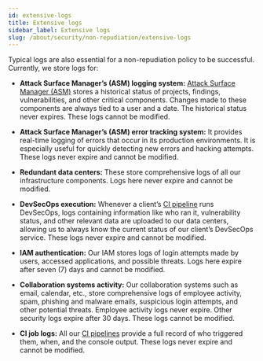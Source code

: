 ```yaml
---
id: extensive-logs
title: Extensive logs
sidebar_label: Extensive logs
slug: /about/security/non-repudiation/extensive-logs
---
```


Typical logs are also essential
for a non-repudiation policy to be successful.
Currently,
we store logs for:

- **Attack Surface Manager’s (ASM) logging system:**
  [Attack Surface Manager (ASM)](https://app.fluidattacks.com/)
  stores a historical status of projects,
  findings, vulnerabilities,
  and other critical components.
  Changes made to these components
  are always tied to a user and a date.
  The historical status never expires.
  These logs cannot be modified.

- **Attack Surface Manager’s (ASM) error tracking system:**
  It provides real-time logging of errors
  that occur in its production environments.
  It is especially useful for quickly detecting
  new errors and hacking attempts.
  These logs never expire and cannot be modified.

- **Redundant data centers:**
  These store comprehensive logs
  of all our infrastructure components.
  Logs here never expire and cannot be modified.

- **DevSecOps execution:**
  Whenever a client’s
  [CI pipeline](https://fluidattacks.com/about/security/#CI)
  runs DevSecOps,
  logs containing information like who ran it,
  vulnerability status,
  and other relevant data are uploaded to our data centers,
  allowing us to always know the current status of
  our client’s DevSecOps service.
  These logs never expire and cannot be modified.

- **IAM authentication:**
  Our IAM stores logs of login attempts made by users,
  accessed applications,
  and possible threats.
  Logs here expire after seven (7) days
  and cannot be modified.

- **Collaboration systems activity:**
  Our collaboration systems such as email, calendar, etc.,
  store comprehensive logs of employee activity,
  spam, phishing and malware emails,
  suspicious login attempts,
  and other potential threats.
  Employee activity logs never expire.
  Other security logs expire after 30 days.
  These logs cannot be modified.

- **CI job logs:**
  All our [CI pipelines](https://fluidattacks.com/about/security/#CI)
  provide a full record of who triggered them,
  when, and the console output.
  These logs never expire and cannot be modified.
